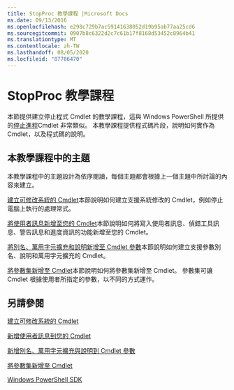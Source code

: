 ```yaml
---
title: StopProc 教學課程 |Microsoft Docs
ms.date: 09/13/2016
ms.openlocfilehash: e298c729b7ac59141638052d19b95ab77aa25cd6
ms.sourcegitcommit: 0907b8c6322d2c7c61b17f8168d53452c8964b41
ms.translationtype: MT
ms.contentlocale: zh-TW
ms.lasthandoff: 08/05/2020
ms.locfileid: "87786470"
---
```

# <a name="stopproc-tutorial"></a>StopProc 教學課程

本節提供建立停止程式 Cmdlet 的教學課程，這與 Windows PowerShell 所提供的[停止進程](/powershell/module/Microsoft.PowerShell.Management/Stop-Process)Cmdlet 非常類似。 本教學課程提供程式碼片段，說明如何實作為 Cmdlet，以及程式碼的說明。

## <a name="topics-in-this-tutorial"></a>本教學課程中的主題

本教學課程中的主題設計為依序閱讀，每個主題都會根據上一個主題中所討論的內容來建立。

[建立可修改系統的 Cmdlet](./creating-a-cmdlet-that-modifies-the-system.md)本節說明如何建立支援系統修改的 Cmdlet，例如停止電腦上執行的處理常式。

[將使用者訊息新增至您的 Cmdlet](./adding-user-messages-to-your-cmdlet.md)本節說明如何將寫入使用者訊息、偵錯工具訊息、警告訊息和進度資訊的功能新增至您的 Cmdlet。

[將別名、萬用字元擴充和說明新增至 Cmdlet 參數](./adding-aliases-wildcard-expansion-and-help-to-cmdlet-parameters.md)本節說明如何建立支援參數別名、說明和萬用字元擴充的 Cmdlet。

[將參數集新增至 Cmdlet](./adding-parameter-sets-to-a-cmdlet.md)本節說明如何將參數集新增至 Cmdlet。 參數集可讓 Cmdlet 根據使用者所指定的參數，以不同的方式運作。

## <a name="see-also"></a>另請參閱

[建立可修改系統的 Cmdlet](./creating-a-cmdlet-that-modifies-the-system.md)

[新增使用者訊息到您的 Cmdlet](./adding-user-messages-to-your-cmdlet.md)

[新增別名、萬用字元擴充與說明到 Cmdlet 參數](./adding-aliases-wildcard-expansion-and-help-to-cmdlet-parameters.md)

[將參數集新增至 Cmdlet](./adding-parameter-sets-to-a-cmdlet.md)

[Windows PowerShell SDK](../windows-powershell-reference.md)
